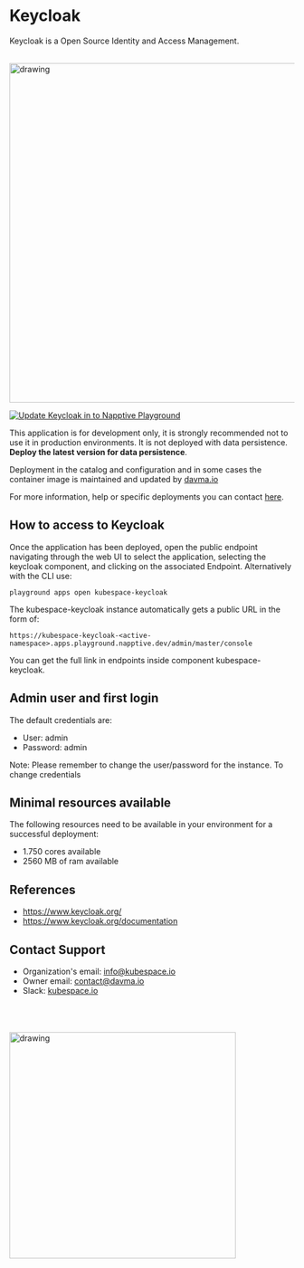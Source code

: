 # Keycloak

Keycloak is a Open Source Identity and Access Management.

</br>

<img src="https://www.keycloak.org/resources/images/screen-login.png" alt="drawing" width="600"/>

[![Update Keycloak in to Napptive Playground](https://github.com/davma-io-templates/napptive-template/actions/workflows/keycloak-actions.yml/badge.svg)](https://github.com/davma-io-templates/napptive-template/actions/workflows/keycloak-actions.yml)

This application is for development only, it is strongly recommended not to use it in production environments. It is not deployed with data persistence. __Deploy the latest version for data persistence__. 

Deployment in the catalog and configuration and in some cases the container image is maintained and updated by [davma.io](mailto:contact@davma.io)

For more information, help or specific deployments you can contact [here](mailto:contact@davma.io).


## How to access to Keycloak

Once the application has been deployed, open the public endpoint navigating through the web UI to select the application, selecting the keycloak component, and clicking on the associated Endpoint. Alternatively with the CLI use:

```
playground apps open kubespace-keycloak
```

The kubespace-keycloak instance automatically gets a public URL in the form of:
```
https://kubespace-keycloak-<active-namespace>.apps.playground.napptive.dev/admin/master/console
```
You can get the full link in endpoints inside component kubespace-keycloak.

## Admin user and first login
The default credentials are:
- User: admin
- Password: admin

Note: Please remember to change the user/password for the instance. To change credentials

## Minimal resources available
The following resources need to be available in your environment for a successful deployment:
- 1.750 cores available
- 2560 MB of ram available

## References
* https://www.keycloak.org/
* https://www.keycloak.org/documentation

## Contact Support

- Organization's email: [info@kubespace.io](mailto:info@kubespace.io)
- Owner email: [contact@davma.io](mailto:contact@davma.io)
- Slack: [kubespace.io](https://join.slack.com/t/kubespaceio/shared_invite/zt-1twwd0egh-L8Hz1qz__BJXPQqOUdy3JA)

</br>
</br>
</br>

<img src="https://raw.githubusercontent.com/kubespace-io/.github/main/resources/images/kubespace.io-logo-white.png" alt="drawing" width="400"/> 
